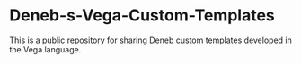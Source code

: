 # Deneb-s-Vega-Custom-Templates
This is a public repository for sharing Deneb custom templates developed in the Vega language.
